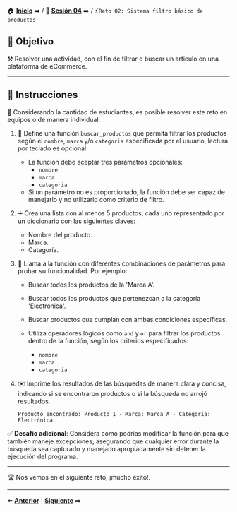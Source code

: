 🏠 [**Inicio**](../../Readme.md) ➡️ / 📖 [**Sesión 04**](../Readme.md) ➡️ / ⚡`Reto 02: Sistema filtro básico de productos`

## 🎯 Objetivo

⚒️ Resolver una actividad, con el fin de filtrar o buscar un articulo en una plataforma de eCommerce.

---

## 📝 Instrucciones

👥 Considerando la cantidad de estudiantes, es posible resolver este reto en equipos o de manera individual.

1. 📜 Define una función `buscar_productos` que permita filtrar los productos según el `nombre`, `marca` y/o `categoria` especificada por el usuario, lectura por teclado es opcional.

   - La función debe aceptar tres parámetros opcionales:
      - `nombre`
      - `marca`
      - `categoria`
   - Si un parámetro no es proporcionado, la función debe ser capaz de manejarlo y no utilizarlo como criterio de filtro.
   

2. ➕ Crea una lista con al menos 5 productos, cada uno representado por un diccionario con las siguientes claves:
   - Nombre del producto.
   - Marca.
   - Categoría.


3. 🔄 Llama a la función con diferentes combinaciones de parámetros para probar su funcionalidad. Por ejemplo:
   - Buscar todos los productos de la 'Marca A'.
   - Buscar todos los productos que pertenezcan a la categoría 'Electrónica'.
   - Buscar productos que cumplan con ambas condiciones específicas.

   - Utiliza operadores lógicos como `and` y `or` para filtrar los productos dentro de la función, según los criterios especificados:
      - `nombre`
      - `marca`
      - `categoria`
   

4. ✉️ Imprime los resultados de las búsquedas de manera clara y concisa, indicando si se encontraron productos o si la búsqueda no arrojó resultados.

   ```plaintext
   Producto encontrado: Producto 1 - Marca: Marca A - Categoría: Electrónica.
   ```

✅ **Desafío adicional**: Considera cómo podrías modificar la función para que también maneje excepciones, asegurando que cualquier error durante la búsqueda sea capturado y manejado apropiadamente sin detener la ejecución del programa.

---

🏆 Nos vemos en el siguiente reto, ¡mucho éxito!.

---

⬅️ [**Anterior**](../Readme.md) | [**Siguiente**](../Ejemplo-04/Readme.md) ➡️